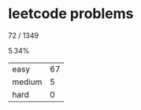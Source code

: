 # leetcode problems

72 / 1349

5.34%

|        |     |
| ------ | --- |
| easy   | 67  |
| medium | 5   |
| hard   | 0   |


